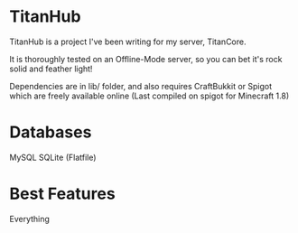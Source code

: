 TitanHub
=======

TitanHub is a project I've been writing for my server, TitanCore.

It is thoroughly tested on an Offline-Mode server, so you can bet it's rock solid and feather light!

Dependencies are in lib/ folder, and also requires CraftBukkit or Spigot which are freely available online (Last compiled on spigot for Minecraft 1.8)

Databases
=======

MySQL
SQLite (Flatfile)


Best Features
=======

Everything
